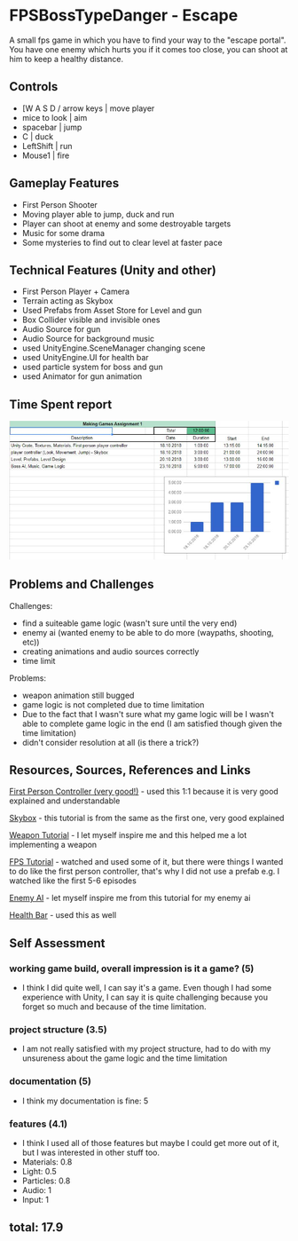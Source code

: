 # FPSBossTypeDanger - Escape
A small fps game in which you have to find your way to the "escape portal". You have one enemy which hurts you if it comes too close, you can shoot at him to keep a healthy distance.

## Controls
- [W A S D / arrow keys							|	move player
- mice to look									| 	aim
- spacebar										|	jump
- C 											|   duck
- LeftShift										|   run
- Mouse1										|	fire

## Gameplay Features
- First Person Shooter
- Moving player able to jump, duck and run 
- Player can shoot at enemy and some destroyable targets
- Music for some drama
- Some mysteries to find out to clear level at faster pace

## Technical Features (Unity and other)
- First Person Player + Camera
- Terrain acting as Skybox
- Used Prefabs from Asset Store for Level and gun
- Box Collider visible and invisible ones
- Audio Source for gun
- Audio Source for background music
- used UnityEngine.SceneManager changing scene
- used UnityEngine.UI for health bar
- used particle system for boss and gun
- used Animator for gun animation 

## Time Spent report
![timesheet](timesheet.jpg "timesheet")

## Problems and Challenges
Challenges:
- find a suiteable game logic (wasn't sure until the very end)
- enemy ai (wanted enemy to be able to do more (waypaths, shooting, etc))
- creating animations and audio sources correctly
- time limit

Problems:
- weapon animation still bugged
- game logic is not completed due to time limitation
- Due to the fact that I wasn't sure what my game logic will be I wasn't able to complete game logic in the end (I am satisfied though given the time limitation)
- didn't consider resolution at all (is there a trick?)

## Resources, Sources, References and Links

[First Person Controller (very good!)](https://www.youtube.com/watch?v=n-KX8AeGK7E&list=PLD4HPW1Srs0hNxdbAidOlwwsEoS3ocQjX) - used this 1:1 because it is very good explained and understandable

[Skybox](https://www.youtube.com/watch?v=LHs8XvaOfok) - this tutorial is from the same as the first one, very good explained

[Weapon Tutorial](https://www.youtube.com/watch?v=THnivyG0Mvo) - I let myself inspire me and this helped me a lot implementing a weapon

[FPS Tutorial](https://www.youtube.com/watch?v=0fGB2H1AGP8&list=PLZ1b66Z1KFKh-auyvzNkOBFLWf6dH6iEH) - watched and used some of it, but there were things I wanted to do like the first person controller, that's why I did not use a prefab e.g. I watched like the first 5-6 episodes

[Enemy AI](https://www.youtube.com/watch?v=_Z1t7MNk0c4&t=189s) - let myself inspire me from this tutorial for my enemy ai

[Health Bar](https://www.youtube.com/watch?v=9W0xLonwbLo&t=202s) - used this as well

## Self Assessment

### working game build, overall impression is it a game? (5)
- I think I did quite well, I can say it's a game. Even though I 
had some experience with Unity, I can say it is quite challenging
because you forget so much and because of the time limitation.

### project structure (3.5)
- I am not really satisfied with my project structure, had to do with my unsureness about the game logic
and the time limitation

### documentation (5)
- I think my documentation is fine: 5

### features (4.1)
- I think I used all of those features but maybe I could get more out of it, but I was interested in other stuff too.
- Materials: 0.8
- Light: 0.5
- Particles: 0.8
- Audio: 1
- Input: 1

## total: 17.9



